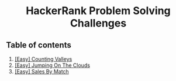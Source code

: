 <h1 align="center">
  HackerRank Problem Solving Challenges
</p>

 ## Table of contents
 
 1) [[Easy] Counting Valleys](./counting-valleys)
 2) [[Easy] Jumping On The Clouds](./jumping-on-the-clouds)
 3) [[Easy] Sales By Match](./sales-by-match)

